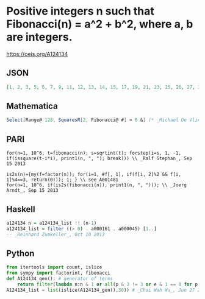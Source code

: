 # Positive integers n such that Fibonacci\(n\) \= a^2 \+ b^2, where a, b are integers\.
https://oeis.org/A124134
## JSON
```JSON
[1, 2, 3, 5, 6, 7, 9, 11, 12, 13, 14, 15, 17, 19, 21, 23, 25, 26, 27, 29, 31, 33, 35, 37, 38, 39, 41, 43, 45, 47, 49, 51, 53, 55, 57, 59, 61, 62, 63, 65, 67, 69, 71, 73, 74, 75, 77, 79, 81, 83, 85, 86, 87, 89, 91, 93, 95, 97, 98, 99, 101, 103, 105, 107, 109, 111, 113, 115, 117, 119, 121, 122, 123, 125, 127]
```
## Mathematica
```Mathematica
Select[Range@ 128, SquaresR[2, Fibonacci@ #] > 0 &] (* _Michael De Vlieger_, May 04 2016 *)
```
## PARI
```PARI
for(n=1, 10^6, t=fibonacci(n); s=sqrtint(t); forstep(i=s, 1, -1, if(issquare(t-i*i), print1(n, ", "); break))) \\ _Ralf Stephan_, Sep 15 2013
```
```PARI
is2s(n)={my(f=factor(n)); for(i=1, #f[, 1], if(f[i, 2]%2 && f[i, 1]%4==3, return(0))); 1; } \\ see A001481
for(n=1, 10^6, if(is2s(fibonacci(n)), print1(n, ", "))); \\ _Joerg Arndt_, Sep 15 2013
```
## Haskell
```Haskell
a124134 n = a124134_list !! (n-1)
a124134_list = filter ((> 0) . a000161 . a000045) [1..]
-- _Reinhard Zumkeller_, Oct 10 2013
```
## Python
```Python
from itertools import count, islice
from sympy import factorint, fibonacci
def A124134_gen(): # generator of terms
    return filter(lambda n:n & 1 or all(p & 3 != 3 or e & 1 == 0 for p, e in factorint(fibonacci(n)).items()),count(1))
A124134_list = list(islice(A124134_gen(),30)) # _Chai Wah Wu_, Jun 27 2022
```
